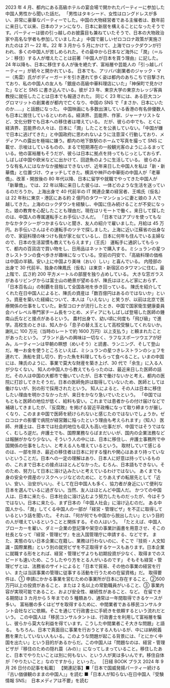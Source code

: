 ###

2023 年 4 月、都内にある高級ホテルの宴会場で開かれたパーティーに参加した中国人男性から聞いた話だ。
「男性はタキシード、女性はロングドレスが多い、非常に豪華なパーティーでした。中国の大物経営者である主催者は、数年前に来日して以来、日本のファンになり、日本に新居を構えることになったそうです。パーティーは彼の引っ越しのお披露目も兼ねていたそうで、日本の大物政治家や高名な学者も参加していましたよ」
中国で厳しいゼロコロナ政策が実施されたのは 21 ～ 22 年。22 年 3 月から 5 月にかけて、上海でロックダウンが行われ、多くの中国人が苦しめられた。その最中から日本など海外に「潤」（＝ルン：移住）する人が増えたことは前著『中国人が日本を買う理由』に記した。
24 年以降も、日本に移住する人が後を絶たず、富裕層や芸能人の「引っ越しパーティー」が続々と開かれている。
日本でも、アリババ創業者のジャック・マー（馬雲）氏がボディーガードを引き連れて歩く姿は都内のあちこちで目撃されており、私の中国人の友人も「銀座の高級中華料理店にいた」「神保町で見かけた」などと SNS に書き込んでいる。彼が 23 年、東京大学の東京カレッジ客員教授に就任したことは日本でも報道された。
同じく 23 年には、ある巨大コングロマリットの創業者が都内で亡くなり、中国の SNS で「まさか、日本にいたのか……」と話題になった。
中国映画にも多数出演している香港の有名俳優数人も日本に居住しているといわれる。経済界、芸能界、作家、ジャーナリストなど、文化分野でも日本への移住者は増えている。
だが、彼らの中でも、とくに経済界、芸能界の人々は、日本に「潤」したことを公表していない。「中国が嫌で日本に逃げてきた」と中国政府に思われないように注意深く行動しており、メディアへの露出を極端に嫌う。都内の地下鉄駅のホームで写真を撮って SNS に載せ、示唆はしているものの、まるで短期滞在の一般観光客のようにふるまっている。他の富裕層もそうだが、彼らは日本に拠点を持ってもじっとしておらず、しばしば中国や欧米などに出かけて、回遊魚のように生活している。
彼らのような有名人にはなかなか接触はできないが、近年来日した中国人を私は「新・新華僑」と位置づけ、ウォッチしてきた。横浜や神戸の中華街の中国人が「老華僑」、改革・開放後の 80 年代以降、日本に留学や就職でやってきた中国人が「新華僑」。では、22 年以降に来日した彼らは、一体どのような生活を送っているのだろうか。
上海出身で 40 代前半の IT 関連企業の経営者、王鳴氏（仮名）は 22 年秋に東京・港区にある約 2 億円のタワーマンションに妻と娘の 3 人で越してきた。上海のロックダウンを経験し、中国に住み続けることが不安になった。娘の教育を心配したことも理由だ。現在はリモートで働く。来日して探したのは、中国人の専属運転手とお手伝いさんだ。
「日本ではアプリを使ってもなかなかタクシーがつかまらないと聞き、友人の紹介で雇いました。月給は 45 万円。お手伝いさんはその運転手のツテで探しました。上海に近い江蘇省の出身なので、家庭料理の味つけも我が家と似ているし、日本に何年も住んでいる主婦なので、日本の生活習慣も教えてもらえます」（王氏）
運転手に通訳してもらって、都内の百貨店で買い物をし、日用品はネットで購入する。ミシュランの星つきレストランの食べ歩きが趣味になっている。空前の円安で、「高級料理の価格は中国の半額。安い上に中国より美味（おい）しい」と喜んでいる。
内陸部の出身で 30 代前半、独身の陳鳳氏（仮名）は東京・新宿区のタワマンに住む。最上階で、広さ約 200 平方メートルの部屋を独り占めしている。
大きな窓ガラスがあるリビングからは富士山の絶景が望めるが、陳氏はほとんど家におらず、「日本百名山」の制覇を目指して全国各地を歩き回っている。
陳氏を紹介してくれた在日中国人によると、陳氏の資産は「数百億円はあるのではないか」という。資産を築いた経緯について、本人は「いえない」と笑うが、以前は北京で医療関係の仕事をしていた。新型コロナが流行したとき、中国で国家衛生健康委員会ハイレベル専門家チーム長をつとめ、メディアにもしばしば登場した医師の鍾南山氏などと接点があるという。
農村出身で、幼い頃に何度も「飛び級」で進学。高校生のときは、知人から「息子の替え玉として高校受験してくれないか。謝礼に 100 万元（当時のレートで約 1600 万円）以上支払う」と頼まれたことがあったという。
ブランド品への興味は一切なく、ラフなスポーツウエアが好み。ルーティーンは早朝の瞑想（めいそう）と読書、ランニング、そして登山だ。唯一お金を使うところといえば、ミシュランの星つきレストランのシェフを連れて、漁船を貸し切り、釣った魚を料理してもらって食べること。いまの中国には、陳氏のように、事業で莫大な財産を築き上げ、30 代で「余生」に入る人が少なくない。
知人の中国人から教えてもらったのは、最近来日した医師の話だ。その人は中国の大都市で働いていたが、日本で働けないかと考え、都内の医院に打診してきたそうだ。日本の医師免許は取得していないため、医師としては働けないが、別の形で採用されたという。
知人によると、その人は日本に移住したい理由を明かさなかったが、来日をかなり急いでいたという。
「中国ではもともと医師の地位が低く、給料も安い。これまでは患者からの付け届けなどで補塡してきましたが、『反腐敗』を掲げる習近平政権になって取り締まりが厳しくなり、このまま中国で医師を続けられないと感じたのではないでしょうか。ゼロコロナの影響で病院が経営難に陥ったという理由も考えられます」（知人）
医師、弁護士は、日本では社会的地位も収入も高い仕事だが、中国ではそうではなく、むしろ逆だ。弁護士でも、国際業務ならばまだいいが、国内の企業法務などは報酬がかなり少ない。そういう人の中には、日本に移住し、弁護士事務所で中国関係の仕事をしたい、と考える人も増えているという。
取材していて感じるのは、一部を除き、最近の移住者は日本に対する憧れや関心はあまり持っていないということだ。日本への一定の理解はあり、日本人に好意は持っているものの、これまで日本との接点はほとんどなかった。むろん、日本語もできない。そのため、努力して日本に溶け込みたいと考えているわけではない。
あくまでも身の安全や資産のリスクヘッジなどのために、とりあえずの転居先として「近い、安い、治安がいい」、そして在日中国人も多く、協力者が身近にいて便利な日本を選んでいるに過ぎない。当然、友人はほとんど中国人だ。
かつての中国人は、日本に来たら、日本社会に溶け込むよう努力したものだったが、今はそうではない。日本に来たら、まず日本の「中国人社会」に溶け込むのだ。
ある中国人から、「潤」してくる中国人の一部が「経営・管理ビザ」を不正に取得しているという話を聞いた。
それは、「何が何でも中国から脱出したい」という目的の人が増えているということと関係する。その人はいう。
「たとえば、中国人ブローカーを雇い、ダミー企業の登記簿や架空の事業計画書を用意させ、そこの社長となって『経営・管理ビザ』を出入国管理庁に申請する、などです。
また、実態のない日本企業に在籍し、業務は行わないのに、そこで『技術・人文知識・国際業務』という別の就労ビザを不正取得するケースもあります。日本企業に就職する形をとれば、経営・管理ビザよりも初期投資が少なく、取得までのスピードも速いため、こうしたやり方をとる人がいるのです」
そもそも経営・管理ビザとは、法務省のサイトによると「日本で貿易、その他の事業の経営を行い、または当該事業の管理に従事する活動を行うための在留資格」だ。
取得要件は、① 申請にかかる事業を営むための事業所が日本に存在すること、②500 万円以上の投資があること、または 2 名以上の常勤職員がいること、③ 事業内容が実現可能であること、および安全性、継続性があること、など。
在留できる期間は 3 カ月から 5 年までの 5 種類あり、通常は一年間取得できるケースが多い。
富裕層の多くはビザを取得するために、中間業者である移民コンサルタント会社などに依頼。そこを通じて行政書士に手続きを依頼するという流れだという。
この中国人は「移民コンサルタントは、行政書士を利用して富裕層を騙し、彼らから莫大な利益を得ています。こうした中間業者こそ大きな問題」と語る。
もちろん、日本で真面目に事業を行おうとする人もいるが、中には納税義務を果たしていない人もいる。このような問題が起こる背景には、「とにかく中国を出たい」という目的があるからだ。この中国人は「問題なのは、経営・管理ビザが『移住のための隠れ蓑（みの）』になってしまっていること。移住したあと、日本でやりたいことは別に何もない、という人が実は多いんです。移住自体が『やりたいこと』なのですから」といった。
［日経 BOOK プラス 2024 年 9 月 26 日付の記事を転載］
【関連記事】■「日本で国威発揚パーティー続ける『古い価値観のままの中国人』」を読む ■「日本人が知らない在日中国人『受験情報 SNS』　日本メディアは不要」を読む
